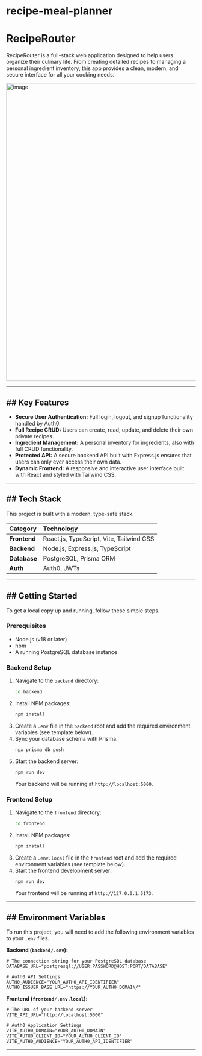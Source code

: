 # recipe-meal-planner
# RecipeRouter 

RecipeRouter is a full-stack web application designed to help users organize their culinary life. From creating detailed recipes to managing a personal ingredient inventory, this app provides a clean, modern, and secure interface for all your cooking needs.

<img width="1220" height="791" alt="image" src="https://github.com/user-attachments/assets/da6d6636-8309-4f4b-9988-38d506e95aa5" />




---

## ## Key Features

* **Secure User Authentication:** Full login, logout, and signup functionality handled by Auth0.
* **Full Recipe CRUD:** Users can create, read, update, and delete their own private recipes.
* **Ingredient Management:** A personal inventory for ingredients, also with full CRUD functionality.
* **Protected API:** A secure backend API built with Express.js ensures that users can only ever access their own data.
* **Dynamic Frontend:** A responsive and interactive user interface built with React and styled with Tailwind CSS.

---

## ## Tech Stack

This project is built with a modern, type-safe stack.

| Category   | Technology                                     |
| :--------- | :--------------------------------------------- |
| **Frontend** | React.js, TypeScript, Vite, Tailwind CSS       |
| **Backend** | Node.js, Express.js, TypeScript              |
| **Database** | PostgreSQL, Prisma ORM                         |
| **Auth** | Auth0, JWTs                                    |

---

## ## Getting Started

To get a local copy up and running, follow these simple steps.

### Prerequisites

* Node.js (v18 or later)
* npm
* A running PostgreSQL database instance

### Backend Setup

1.  Navigate to the `backend` directory:
    ```sh
    cd backend
    ```
2.  Install NPM packages:
    ```sh
    npm install
    ```
3.  Create a `.env` file in the `backend` root and add the required environment variables (see template below).
4.  Sync your database schema with Prisma:
    ```sh
    npx prisma db push
    ```
5.  Start the backend server:
    ```sh
    npm run dev
    ```
    Your backend will be running at `http://localhost:5000`.

### Frontend Setup

1.  Navigate to the `frontend` directory:
    ```sh
    cd frontend
    ```
2.  Install NPM packages:
    ```sh
    npm install
    ```
3.  Create a `.env.local` file in the `frontend` root and add the required environment variables (see template below).
4.  Start the frontend development server:
    ```sh
    npm run dev
    ```
    Your frontend will be running at `http://127.0.0.1:5173`.

---

## ## Environment Variables

To run this project, you will need to add the following environment variables to your `.env` files.

**Backend (`backend/.env`):**
```
# The connection string for your PostgreSQL database
DATABASE_URL="postgresql://USER:PASSWORD@HOST:PORT/DATABASE"

# Auth0 API Settings
AUTH0_AUDIENCE="YOUR_AUTH0_API_IDENTIFIER"
AUTH0_ISSUER_BASE_URL="https://YOUR_AUTH0_DOMAIN/"
```

**Frontend (`frontend/.env.local`):**
```
# The URL of your backend server
VITE_API_URL="http://localhost:5000"

# Auth0 Application Settings
VITE_AUTH0_DOMAIN="YOUR_AUTH0_DOMAIN"
VITE_AUTH0_CLIENT_ID="YOUR_AUTH0_CLIENT_ID"
VITE_AUTH0_AUDIENCE="YOUR_AUTH0_API_IDENTIFIER"
```

---
